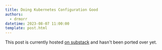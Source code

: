```yaml
---
title: Doing Kubernetes Configuration Good
authors:
  - drmorr
datetime: 2023-08-07 11:00:00
template: post.html
---
```


This post is currently hosted [on substack](https://blog.appliedcomputing.io/p/doing-kubernetes-configuration-good) and
hasn't been ported over yet.
